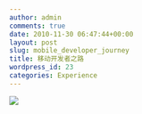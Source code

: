 ```yaml
---
author: admin
comments: true
date: 2010-11-30 06:47:44+00:00
layout: post
slug: mobile_developer_journey
title: 移动开发者之路
wordpress_id: 23
categories: Experience
---
```


[![](http://blog.sisopipo.com/media/files/2010/11/mobile-developer-journey.jpg)](http://sisopipo.com/blog/2010/11/30/mobile_developer_journey/mobile-developer-journey/)
